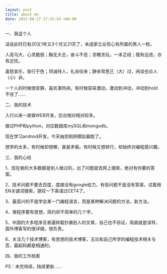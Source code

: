 ```yaml
---
layout: post
title: about me
date: 2012-08-27 17:35:54 +08:00
---
```


一、我这个人

话说此时已有20又1年又3个月又21天了，未成家立业但心有所属的男人一枚。

人高马大，心灵脆弱；胸无大志，奋斗不息；贪睡贪玩，一本正经；既有远虑，亦有近忧。

喜怒哀乐，皆行于色；坦诚待人，礼尚往来；静坐常思己（大）过，闲谈也论人（小）非。

一个人的时候很安静，喜欢凑热闹，有时候容易激动，激动到冲动，冲动到hold不住了……

二、我的技术

入行以来一直做WEB开发，后台相对相对较多。

做过PHP和python，对应数据库mySQL和mongodb。

现在学习android开发，今天抽空刚把模拟器跑了。

想学的太多，有时候却很懒，甚是矛盾。有时候又想转行，却始终对编程感兴趣。

三、我的心经

1、现在做的大多数都是别人做过的，出了问题就去网上搜索，绝对有你要的答案。

2、技术问题不要去百度，度娘没有google给力，有些问题不是没有答案，试着用EN关键词搜索，感叹一下英语过CET4了。

3、最高兴的不是学会某一门编程语言，而是某种解决问题的方法，新方法。

4、做程序要有思想，简约却不简单的几个字。

5、中国的大多程序员普遍转载抄袭别人的文章，自己也不验证，简直就是误导，国外博客写的很详细，很负责。

6、关注几个技术博客，有思想的技术博客，无论和自己所学的编程技术相关与否，最起码都是相通的。

四、我的工作档案

 

 PS：未完待续，陆续更新……
